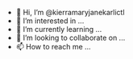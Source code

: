 - 👋 Hi, I’m @kierramaryjanekarlictl
- 👀 I’m interested in ...
- 🌱 I’m currently learning ...
- 💞️ I’m looking to collaborate on ...
- 📫 How to reach me ...

<!---
kierramaryjanekarlictl/kierramaryjanekarlictl is a ✨ special ✨ repository because its `README.md` (this file) appears on your GitHub profile.
You can click the Preview link to take a look at your changes.
--->
